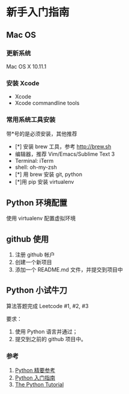 # 新手入门指南


## Mac OS

### 更新系统
Mac OS X 10.11.1

### 安装 Xcode
* Xcode
* Xcode commandline tools

### 常用系统工具安装
带*号的是必须安装，其他推荐

* [*] 安装 brew 工具，参考 http://brew.sh
* 编辑器，推荐 Vim/Emacs/Sublime Text 3
* Terminal: iTerm
* shell: oh-my-zsh
* [*] 用 brew 安装 git, python
* [*]用 pip 安装 virtualenv

## Python 环境配置

使用 virtualenv 配置虚拟环境

## github 使用

1. 注册 github 帐户
2. 创建一个新项目
3. 添加一个 README.md 文件，并提交到项目中

## Python 小试牛刀

算法答题完成 Leetcode #1, #2, #3

要求：

1. 使用 Python 语言并通过；
2. 提交到之前的 github 项目中。

### 参考

1. [Python 精要参考](http://wiki.woodpecker.org.cn/moin/WeiZhong/2006-01-17)
2. [Python 入门指南](http://www.pythondoc.com/pythontutorial3/)
3. [The Python Tutorial](https://docs.python.org/2.7/tutorial/index.html)